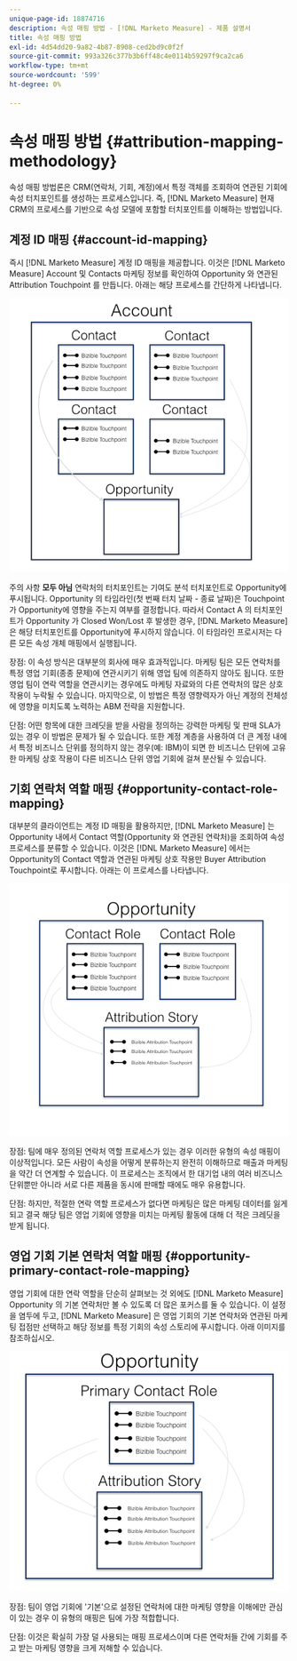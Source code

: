 ```yaml
---
unique-page-id: 18874716
description: 속성 매핑 방법 - [!DNL Marketo Measure] - 제품 설명서
title: 속성 매핑 방법
exl-id: 4d54dd20-9a82-4b87-8908-ced2bd9c0f2f
source-git-commit: 993a326c377b3b6ff48c4e0114b59297f9ca2ca6
workflow-type: tm+mt
source-wordcount: '599'
ht-degree: 0%

---
```


# 속성 매핑 방법 {#attribution-mapping-methodology}

속성 매핑 방법론은 CRM(연락처, 기회, 계정)에서 특정 객체를 조회하여 연관된 기회에 속성 터치포인트를 생성하는 프로세스입니다. 즉, [!DNL Marketo Measure] 현재 CRM의 프로세스를 기반으로 속성 모델에 포함할 터치포인트를 이해하는 방법입니다.

## 계정 ID 매핑 {#account-id-mapping}

즉시 [!DNL Marketo Measure] 계정 ID 매핑을 제공합니다. 이것은 [!DNL Marketo Measure] Account 및 Contacts 마케팅 정보를 확인하여 Opportunity 와 연관된 Attribution Touchpoint 를 만듭니다. 아래는 해당 프로세스를 간단하게 나타냅니다.

![](assets/1-1.png)

주의 사항 **모두 아님** 연락처의 터치포인트는 기여도 분석 터치포인트로 Opportunity에 푸시됩니다. Opportunity 의 타임라인(첫 번째 터치 날짜 - 종료 날짜)은 Touchpoint가 Opportunity에 영향을 주는지 여부를 결정합니다. 따라서 Contact A 의 터치포인트가 Opportunity 가 Closed Won/Lost 후 발생한 경우, [!DNL Marketo Measure] 은 해당 터치포인트를 Opportunity에 푸시하지 않습니다. 이 타임라인 프로시저는 다른 모든 속성 개체 매핑에서 실행됩니다.

장점: 이 속성 방식은 대부분의 회사에 매우 효과적입니다. 마케팅 팀은 모든 연락처를 특정 영업 기회(종종 문제)에 연관시키기 위해 영업 팀에 의존하지 않아도 됩니다. 또한 영업 팀이 연락 역할을 연관시키는 경우에도 마케팅 자료와의 다른 연락처의 많은 상호 작용이 누락될 수 있습니다. 마지막으로, 이 방법은 특정 영향력자가 아닌 계정의 전체성에 영향을 미치도록 노력하는 ABM 전략을 지원합니다.

단점: 어떤 항목에 대한 크레딧을 받을 사람을 정의하는 강력한 마케팅 및 판매 SLA가 있는 경우 이 방법은 문제가 될 수 있습니다. 또한 계정 계층을 사용하여 더 큰 계정 내에서 특정 비즈니스 단위를 정의하지 않는 경우(예: IBM)이 되면 한 비즈니스 단위에 고유한 마케팅 상호 작용이 다른 비즈니스 단위 영업 기회에 걸쳐 분산될 수 있습니다.

## 기회 연락처 역할 매핑 {#opportunity-contact-role-mapping}

대부분의 클라이언트는 계정 ID 매핑을 활용하지만, [!DNL Marketo Measure] 는 Opportunity 내에서 Contact 역할(Opportunity 와 연관된 연락처)을 조회하여 속성 프로세스를 분류할 수 있습니다. 이것은 [!DNL Marketo Measure] 에서는 Opportunity의 Contact 역할과 연관된 마케팅 상호 작용만 Buyer Attribution Touchpoint로 푸시합니다. 아래는 이 프로세스를 나타냅니다.

![](assets/2-1.png)

장점: 팀에 매우 정의된 연락처 역할 프로세스가 있는 경우 이러한 유형의 속성 매핑이 이상적입니다. 모든 사람이 속성을 어떻게 분류하는지 완전히 이해하므로 매출과 마케팅을 약간 더 연계할 수 있습니다. 이 프로세스는 조직에서 한 대기업 내의 여러 비즈니스 단위뿐만 아니라 서로 다른 제품을 동시에 판매할 때에도 매우 유용합니다.

단점: 하지만, 적절한 연락 역할 프로세스가 없다면 마케팅은 많은 마케팅 데이터를 잃게 되고 결국 해당 팀은 영업 기회에 영향을 미치는 마케팅 활동에 대해 더 적은 크레딧을 받게 됩니다.

## 영업 기회 기본 연락처 역할 매핑 {#opportunity-primary-contact-role-mapping}

영업 기회에 대한 연락 역할을 단순히 살펴보는 것 외에도 [!DNL Marketo Measure] Opportunity 의 기본 연락처만 볼 수 있도록 더 많은 포커스를 둘 수 있습니다. 이 설정을 염두에 두고, [!DNL Marketo Measure] 은 영업 기회의 기본 연락처와 연관된 마케팅 접점만 선택하고 해당 정보를 특정 기회의 속성 스토리에 푸시합니다. 아래 이미지를 참조하십시오.

![](assets/3.png)

장점: 팀이 영업 기회에 &#39;기본&#39;으로 설정된 연락처에 대한 마케팅 영향을 이해에만 관심이 있는 경우 이 유형의 매핑은 팀에 가장 적합합니다.

단점: 이것은 확실히 가장 덜 사용되는 매핑 프로세스이며 다른 연락처들 간에 기회를 주고 받는 마케팅 영향을 크게 저해할 수 있습니다.
